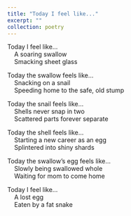 ```yaml
---
title: "Today I feel like..."
excerpt: ""
collection: poetry
---
```

Today I feel like…  
&nbsp;&nbsp;&nbsp;&nbsp;A soaring swallow  
&nbsp;&nbsp;&nbsp;&nbsp;Smacking sheet glass

Today the swallow feels like…  
&nbsp;&nbsp;&nbsp;&nbsp;Snacking on a snail  
&nbsp;&nbsp;&nbsp;&nbsp;Speeding home to the safe, old stump  

Today the snail feels like…  
&nbsp;&nbsp;&nbsp;&nbsp;Shells never snap in two  
&nbsp;&nbsp;&nbsp;&nbsp;Scattered parts forever separate  

Today the shell feels like…  
&nbsp;&nbsp;&nbsp;&nbsp;Starting a new career as an egg  
&nbsp;&nbsp;&nbsp;&nbsp;Splintered into shiny shards  

Today the swallow’s egg feels like…  
&nbsp;&nbsp;&nbsp;&nbsp;Slowly being swallowed whole  
&nbsp;&nbsp;&nbsp;&nbsp;Waiting for mom to come home  

Today I feel like…  
&nbsp;&nbsp;&nbsp;&nbsp;A lost egg  
&nbsp;&nbsp;&nbsp;&nbsp;Eaten by a fat snake  
